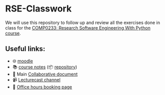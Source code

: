 # RSE-Classwork

We will use this repository to follow up and review all the exercises done in class for the
[COMP0233: Research Software Engineering With Python course](https://github-pages.ucl.ac.uk/rsd-engineeringcourse/).

## Useful links:

- 🌐 [moodle](https://moodle.ucl.ac.uk/course/view.php?id=1361)
- 📚 [course notes](https://github-pages.ucl.ac.uk/rsd-engineeringcourse/) (📦 [repository](https://github.com/ucl/rsd-engineeringcourse/))
- 📝 Main [Collaborative document](https://hackmd.io/PM2TRw1xS3ac3rNMPxeXbQ)
- 📹 [Lecturecast channel](https://moodle.ucl.ac.uk/mod/lti/view.php?id=4482448)
- 📆 [Office hours booking page](https://moodle.ucl.ac.uk/mod/url/view.php?id=4462883)
